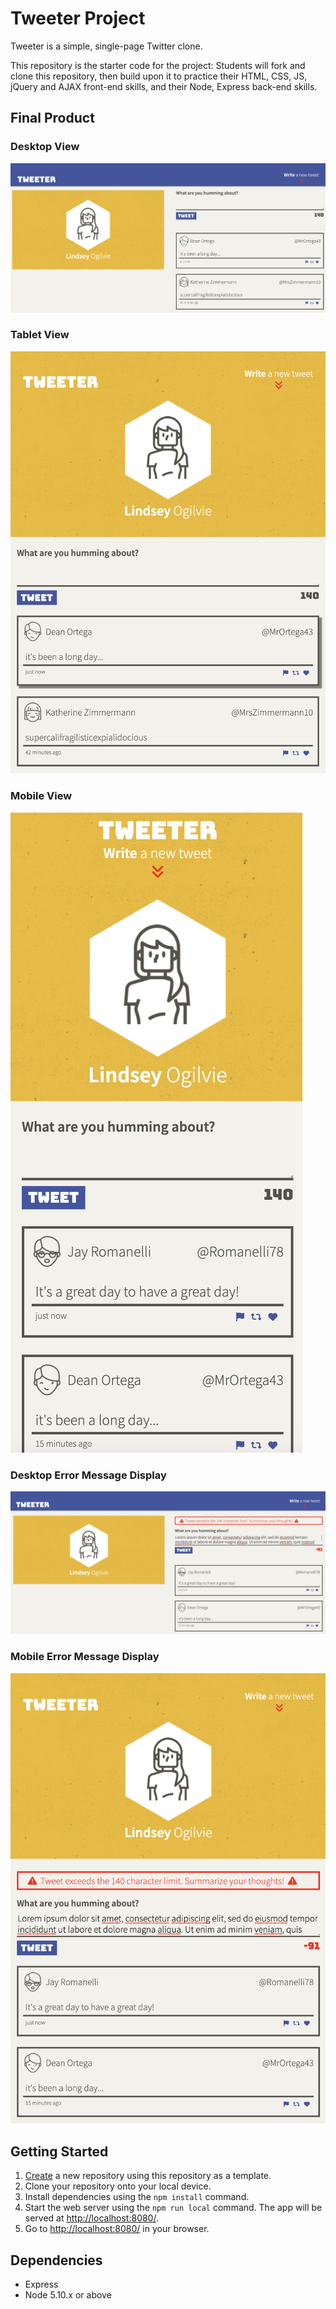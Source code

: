 # Tweeter Project

Tweeter is a simple, single-page Twitter clone.

This repository is the starter code for the project: Students will fork and clone this repository, then build upon it to practice their HTML, CSS, JS, jQuery and AJAX front-end skills, and their Node, Express back-end skills.

## Final Product

### Desktop View
!["Screenshot of desktop view"](https://github.com/lindseyogilvie/tweeter/blob/master/docs/desktop-view.png?raw=true)

### Tablet View
!["Screenshot of tablet view"](https://github.com/lindseyogilvie/tweeter/blob/master/docs/tablet-view.png?raw=true)

### Mobile View
!["Screenshot of mobile view"](https://github.com/lindseyogilvie/tweeter/blob/master/docs/mobile-view.png?raw=true)

### Desktop Error Message Display
!["Screenshot of desktop error message"](https://github.com/lindseyogilvie/tweeter/blob/master/docs/desktop-error-message.png?raw=true)

### Mobile Error Message Display
!["Screenshot of mobile error message"](https://github.com/lindseyogilvie/tweeter/blob/master/docs/mobile-error-message.png?raw=true)

## Getting Started

1. [Create](https://docs.github.com/en/repositories/creating-and-managing-repositories/creating-a-repository-from-a-template) a new repository using this repository as a template.
2. Clone your repository onto your local device.
3. Install dependencies using the `npm install` command.
3. Start the web server using the `npm run local` command. The app will be served at <http://localhost:8080/>.
4. Go to <http://localhost:8080/> in your browser.

## Dependencies

- Express
- Node 5.10.x or above
